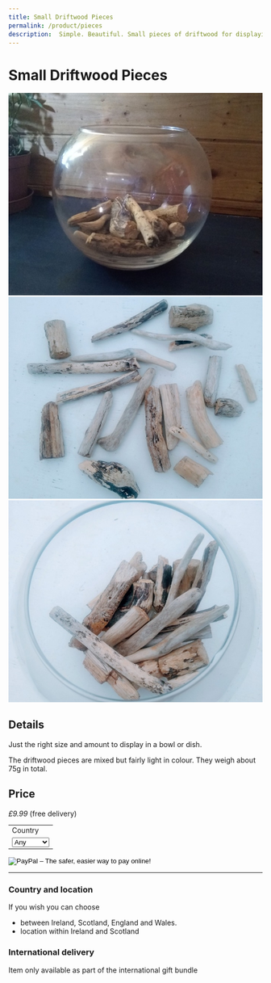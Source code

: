 ```yaml
---
title: Small Driftwood Pieces
permalink: /product/pieces
description:  Simple. Beautiful. Small pieces of driftwood for displaying in a bowl.
---
```


# Small Driftwood Pieces

<div class="row">
  <div class="column">
    <img src="/assets/images/bits1-680.jpg">
  </div> 
<div class="column">
 <img src="/assets/images/bits2-680.jpg">
</div> 
<div class="column">
    <img src="/assets/images/bits4-680.jpg">
 </div> 
<div class="column">
  
  </div>
 </div>


## Details
Just the right size and amount to display in 
a bowl or dish. 

The driftwood pieces are mixed but fairly light 
in colour. They weigh about 75g in total.

## Price

_£9.99_ (free delivery)

<form target="paypal" action="https://www.paypal.com/cgi-bin/webscr" method="post">
<input type="hidden" name="cmd" value="_s-xclick">
<input type="hidden" name="hosted_button_id" value="DNXYN48ZYC6EG">
<table>
<tr><td><input type="hidden" name="on0" value="Country">Country</td></tr><tr><td><select name="os0">
	<option value="Any">Any </option>
	<option value="Ireland">Ireland </option>
	<option value="Scotland">Scotland </option>
	<option value="Wales">Wales </option>
	<option value="England">England </option>
</select> </td></tr>
</table>
<input type="image" src="https://www.paypalobjects.com/en_GB/i/btn/btn_cart_LG.gif" border="0" name="submit" alt="PayPal – The safer, easier way to pay online!">
<img alt="" border="0" src="https://www.paypalobjects.com/en_GB/i/scr/pixel.gif" width="1" height="1">
</form>


---
 
### Country and location
If you wish you can choose
- between Ireland, Scotland, England and Wales. 
- location within Ireland and Scotland 



### International delivery
Item only available as part of the
international gift bundle
